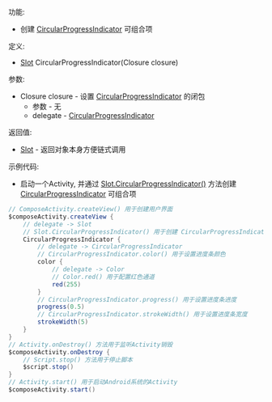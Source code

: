 功能:

+ 创建 [CircularProgressIndicator](/API/UI/Compose/Widget/CircularProgressIndicator/README.md) 可组合项

定义:

+ [Slot](/API/UI/Compose/Slot/Slot/README.md) CircularProgressIndicator(Closure closure)

参数:

+ Closure closure -
  设置 [CircularProgressIndicator](/API/UI/Compose/Widget/CircularProgressIndicator/README.md) 的闭包
    + 参数 - 无
    + delegate - [CircularProgressIndicator](/API/UI/Compose/Widget/CircularProgressIndicator/README.md)

返回值:

+ [Slot](/API/UI/Compose/Slot/Slot/README.md) - 返回对象本身方便链式调用

示例代码:

+ 启动一个Activity,
  并通过 [Slot.CircularProgressIndicator()](/API/UI/Compose/Slot/Slot/README.md?id=CircularProgressIndicator)
  方法创建 [CircularProgressIndicator](/API/UI/Compose/Widget/CircularProgressIndicator/README.md) 可组合项

```groovy
// ComposeActivity.createView() 用于创建用户界面
$composeActivity.createView {
    // delegate -> Slot
    // Slot.CircularProgressIndicator() 用于创建 CircularProgressIndicator 可组合项
    CircularProgressIndicator {
        // delegate -> CircularProgressIndicator
        // CircularProgressIndicator.color() 用于设置进度条颜色
        color {
            // delegate -> Color
            // Color.red() 用于配置红色通道
            red(255)
        }
        // CircularProgressIndicator.progress() 用于设置进度条进度
        progress(0.5)
        // CircularProgressIndicator.strokeWidth() 用于设置进度条宽度
        strokeWidth(5)
    }
}
// Activity.onDestroy() 方法用于监听Activity销毁
$composeActivity.onDestroy {
    // Script.stop() 方法用于停止脚本
    $script.stop()
}
// Activity.start() 用于启动Android系统的Activity
$composeActivity.start()
```
